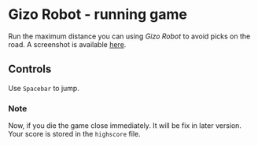 # Gizo Robot - running game
Run the maximum distance you can using *Gizo Robot* to avoid picks on 
the road. A screenshot is available [here](img/screenshot.png).

## Controls
Use ```Spacebar``` to jump.

### Note
Now, if you die the game close immediately. It will be fix in later
version. Your score is stored in the ```highscore``` file.


